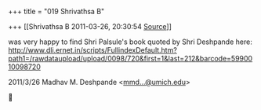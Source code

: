 +++
title = "019 Shrivathsa B"

+++
[[Shrivathsa B	2011-03-26, 20:30:54 [Source](https://groups.google.com/g/bvparishat/c/L_kwhKsNAvE)]]



was very happy to find Shri Palsule's book quoted by Shri Deshpande here:  
<http://www.dli.ernet.in/scripts/FullindexDefault.htm?path1=/rawdataupload/upload/0098/720&first=1&last=212&barcode=5990010098720>  
  
  

2011/3/26 Madhav M. Deshpande \<[mmd...@umich.edu]()\>



